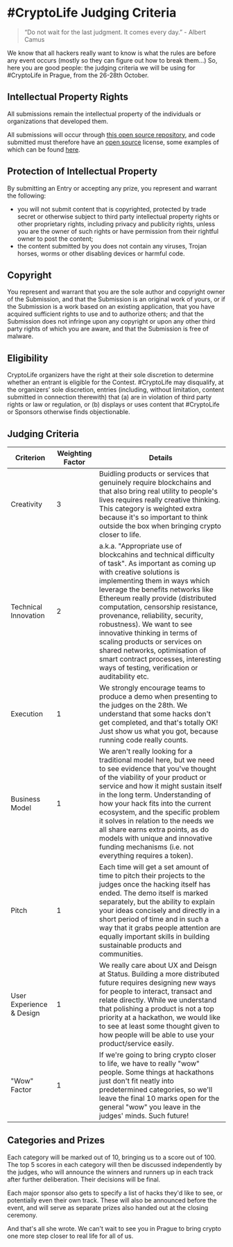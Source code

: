 # #CryptoLife Judging Criteria

> “Do not wait for the last judgment. It comes every day.” - Albert Camus
 
We know that all hackers really want to know is what the rules are before any event occurs (mostly so they can figure out how to break them...) So, here you are good people: the judging criteria we will be using for #CryptoLife in Prague, from the 26-28th October.

## Intellectual Property Rights

All submissions remain the intellectual property of the individuals or organizations that developed them.

All submissions will occur through [this open source repository](https://github.com/status-im/CryptoLife), and code submitted must therefore have an [open source](https://opensource.org/faq) license, some examples of which can be found [here](https://opensource.org/licenses).

## Protection of Intellectual Property

By submitting an Entry or accepting any prize, you represent and warrant the following: 
* you will not submit content that is copyrighted, protected by trade secret or otherwise subject to third party intellectual property rights or other proprietary rights, including privacy and publicity rights, unless you are the owner of such rights or have permission from their rightful owner to post the content; 
* the content submitted by you does not contain any viruses, Trojan horses, worms or other disabling devices or harmful code.

## Copyright

You represent and warrant that you are the sole author and copyright owner of the Submission, and that the Submission is an original work of yours, or if the Submission is a work based on an existing application, that you have acquired sufficient rights to use and to authorize others; and that the Submission does not infringe upon any copyright or upon any other third party rights of which you are aware, and that the Submission is free of malware.

## Eligibility

CryptoLife organizers have the right at their sole discretion to determine whether an entrant is eligible for the Contest. #CryptoLife may disqualify, at the organizers’ sole discretion, entries (including, without limitation, content submitted in connection therewith) that (a) are in violation of third party rights or law or regulation, or (b) displays or uses content that #CryptoLife or Sponsors otherwise finds objectionable.

## Judging Criteria

| Criterion | Weighting Factor | Details |
| -------- | -------- | -------- |
| Creativity     | 3 | Buidling products or services that genuinely require blockchains and that also bring real utility to people's lives requires really creative thinking. This category is weighted extra because it's so important to think outside the box when bringing crypto closer to life.     |
| Technical Innovation| 2 | a.k.a. "Appropriate use of blockcahins and technical difficulty of task". As important as coming up with creative solutions is implementing them in ways which leverage the benefits networks like Ethereum really provide (distributed computation, censorship resistance, provenance, reliability, security, robustness). We want to see innovative thinking in terms of scaling products or services on shared networks, optimisation of smart contract processes, interesting ways of testing, verification or auditability etc. |
| Execution | 1 | We strongly encourage teams to produce a demo when presenting to the judges on the 28th. We understand that some hacks don't get completed, and that's totally OK! Just show us what you got, because running code really counts. |
| Business Model | 1 | We aren't really looking for a traditional model here, but we need to see evidence that you've thought of the viability of your product or service and how it might sustain itself in the long term. Understanding of how your hack fits into the current ecosystem, and the specific problem it solves in relation to the needs we all share earns extra points, as do models with unique and innovative funding mechanisms (i.e. not everything requires a token). |
| Pitch | 1 | Each time will get a set amount of time to pitch their projects to the judges once the hacking itself has ended. The demo itself is marked separately, but the ability to explain your ideas concisely and directly in a short period of time and in such a way that it grabs people attention are equally important skills in building sustainable products and communities. |
User Experience & Design | 1 | We really care about UX and Deisgn at Status. Building a more distributed future requires designing new ways for people to interact, transact and relate directly. While we understand that polishing a product is not a top priority at a hackathon, we would like to see at least some thought given to how people will be able to use your product/service easily. |
"Wow" Factor | 1 | If we're going to bring crypto closer to life, we have to really "wow" people. Some things at hackathons just don't fit neatly into predetermined categories, so we'll leave the final 10 marks open for the general "wow" you leave in the judges' minds. Such future! |

## Categories and Prizes

Each category will be marked out of 10, bringing us to a score out of 100. The top 5 scores in each category will then be discussed independently by the judges, who will announce the winners and runners up in each track after further deliberation. Their decisions will be final.

Each major sponsor also gets to specify a list of hacks they'd like to see, or potentially even their own track. These will also be announced before the event, and will serve as separate prizes also handed out at the closing ceremony.

And that's all she wrote. We can't wait to see you in Prague to bring crypto one more step closer to real life for all of us.


